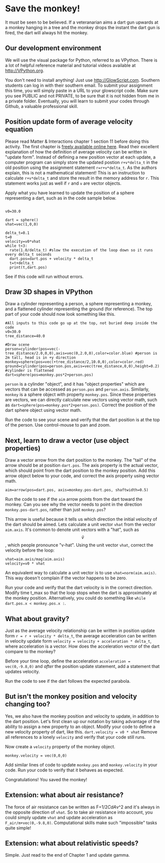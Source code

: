 # Save the monkey!

It must be seen to be believed. If a veteranarian aims a dart gun upwards at a monkey hanging in a tree and the monkey drops the instant the dart gun is fired, the dart will always hit the monkey.

## Our development environment
We will use the visual package for Python, referred to as VPython. There is a lot of helpful reference material and tutorial videos available at http://VPython.org. 

You don't need to install anything! Just use http://GlowScript.com. Southern students can log in with their southern email. To submit your assignment this time, you will simply paste in a URL to your glowscript code. Make sure you see PUBLIC and not PRIVATE, to be sure that it is not hidden from me in a private folder. Eventually, you will learn to submit your codes through Github, a valuable professional skill.

## Position update form of average velocity equation
Please read Matter & Interactions chapter 1 section 11 before doing this activity. The first chapter is [freely available online here](https://matterandinteractions.org/wp-content/uploads/2016/07/Chapter1-InteractionsandMotion.pdf). Read their excellent explanation of how the definition of average velocity can be written in "update form". Instead of defining a new position vector at each update, a computer program can simply store the updated postion `r+v*delta_t` in the old position using the assignment statement `r=r+v*delta_t`. As the authors explain, this is not a mathematical statement! This is an instruction to calculate `r+v*delta_t` and store the result in the memory address for `r`. This statement works just as well if `r` and `v` are vector objects.

Apply what you have learned to update the position of a sphere representing a dart, such as in the code sample below.

```

v0=30.0

dart = sphere()
vhat=vec(1,0,0)

delta_t=0.1
t=0
velocity=v0*vhat
while t<3:
  rate(1.0/delta_t) #slow the execution of the loop down so it runs every delta_t seconds
  dart.pos=dart.pos + velocity * delta_t
  t=t+delta_t
  print(t,dart.pos)
```

See if this code will run without errors.


## Draw 3D shapes in VPython

Draw a cylinder representing a person, a sphere representing a monkey, and a flattened cylinder representing the ground (for reference). The top part of your code should now look something like this. 

```
#All inputs to this code go up at the top, not buried deep inside the code
v0=30.0
tree_distance=40.0

#Draw scene
person=cylinder(pos=vec(-tree_distance/2.0,0,0),axis=vec(0,2.0,0),color=color.blue) #person is 2m tall, head is in +y direction
monkey=sphere(pos=vec(+tree_distance/2,10.0,0),color=color.red)
ground=cylinder(pos=person.pos,axis=vec(tree_distance,0,0),height=0.2) #cylinder is flattened
dart=sphere(pos=monkey.pos*2+person.pos)
```

`person` is a cylinder "object", and it has "object properties" which are vectors that can be accessed as `person.pos` and `person.axis`. Similarly, `monkey` is a sphere object with property `monkey.pos`. Since these properties are vectors, we can directly calculate new vectors using vector math, such as `dart=sphere(pos=monkey.pos*2+person.pos)`. Correct the position of the dart sphere object using vector math.

Run the code to see your scene and verify that the dart position is at the top of the person. Use control-mouse to pan and zoom. 

## Next, learn to draw a vector (use object properties)
Draw a vector arrow from the dart position to the monkey. The "tail" of the arrow should be at position `dart.pos`. The axis property is the actual vector, which should point from the dart position to the monkey position. Add this arrow object below to your code, and correct the axis property using vector math.
```
aim=arrow(pos=dart.pos, axis=monkey.pos-dart.pos, shaftwidth=0.5)
```
Run the code to see if the `aim` arrow points from the dart toward the monkey. Can you see why the vector needs to point in the direction `monkey.pos-dart.pos`, rather than just `monkey.pos`?

This arrow is useful because it tells us which direction the initial velocity of the dart should be aimed. Lets calculate a unit vector `vhat` from the vector `aim.axis`. It's common to denote unit vectors with a "hat", such as $$\hat{v}$$, which people pronounce "v-hat". Using the unit vector `vhat`, correct the velocity before the loop:
```
vhat=aim.axis/mag(aim.axis)
velocity=v0 * vhat
```

An equivalent way to calculate a unit vector is to use `vhat=norm(aim.axis)`. This way doesn't complain if the vector happens to be zero.

Run your code and verify that the dart velocity is in the correct direction. Modify time t_max so that the loop stops when the dart is approximately at the monkey position. Alternatively, you could do something like `while dart.pos.x < monkey.pos.x :`.

## What about gravity?

Just as the average velocity relationship can be written in position update form `r = r + velocity * delta_t`, the average acceleration can be written in velocity update form `velocity = velocity + acceleration * delta_t`, where acceleration is a vector. How does the acceleration vector of the dart compare to the monkey?

Before your time loop, define the acceleration `acceleration = vec(0,-9.8,0)` and *after* the position update statement, add a statement that updates velocity.

Run the code to see if the dart follows the expected parabola.

## But isn't the monkey position and velocity changing too?

Yes, we also have the monkey position and velocity to update, in addition to the dart position. Let's first clean up our notation by taking advantage of the ability to assign a new property to an object. Modify your code to define a new velocity property of dart, like this.
`dart.velocity = v0 * vhat`
Remove all references to a lonely `velocity` and verify that your code still runs. 

Now create a `velocity` property of the monkey object.
```
monkey.velocity = vec(0,0,0)
```

Add similar lines of code to update `monkey.pos` and `monkey.velocity` in your code. Run your code to verify that it behaves as expected.

Congratulations! You saved the monkey!

## Extension: what about air resistance?

The force of air resistance can be written as F=1/2*CdA*v^2 and it's always in the opposite direction of `vhat`. So to take air resistance into account, you could simply update `vhat` and update acceleration as `F_air/m+vec(0,-9.8,0)`. Computational skills make such "impossible" tasks quite simple!

## Extension: what about relativistic speeds?

Simple. Just read to the end of Chapter 1 and update gamma.


